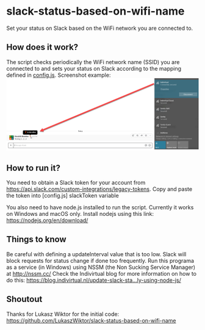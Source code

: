 # slack-status-based-on-wifi-name
Set your status on Slack based on the WiFi network you are connected to.

## How does it work?

The script checks periodically the WiFi network name (SSID) you are connected to and sets your status on Slack according to the mapping defined in [config.js](./config.js).
Screenshot example: ![Wifi based slack status change screenshot](https://raw.githubusercontent.com/Indivirtual/wifi-based-slack-status/master/docs/set-slack-status-based-on-wifi.png "Wifi based slack status change screenshot")

## How to run it?

You need to obtain a Slack token for your account from https://api.slack.com/custom-integrations/legacy-tokens.
Copy and paste the token into [config.js] slackToken variable

You also need to have node.js installed to run the script. Currently it works on Windows and macOS only.
Install nodejs using this link: https://nodejs.org/en/download/

## Things to know

Be careful with defining a updateInterval value that is too low. Slack will block requests for status change if done too frequently.
Run this programa as a service (in Windows) using NSSM (the Non Sucking Service Manager) at http://nssm.cc/
Check the Indivirtual blog for more information on how to do this: https://blog.indivirtual.nl/update-slack-sta…ly-using-node-js/

## Shoutout
Thanks for Lukasz Wiktor for the initial code: https://github.com/LukaszWiktor/slack-status-based-on-wifi-name
